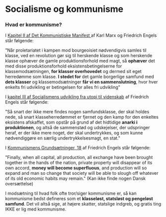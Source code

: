 # Socialisme og kommunisme

### Hvad er kommunisme?

I [Kapitel II af Det Kommunistiske Manifest ](https://www.marxists.org/dansk/marx/48-manif/manif2.htm)af Karl Marx og Friedrich Engels står følgende:

"Når proletariatet i kampen mod bourgeoisiet nødvendigvis samles til klasse, ved en revolution gør sig til herskende klasse og som herskende klasse ophæver de gamle produktionsforhold med magt, så **ophæver** det med disse produktionsforhold eksistensbetingelserne for klassemodsætningen, **for klasser overhovedet** og dermed sit eget herredømme som klasse. **I stedet for** det gamle borgerlige samfund med **dets klasser** og klassemodsætninger **får vi en sammenslutning**, hvor hver enkelts fri udvikling er betingelsen for alles fri udvikling"

I [kapitel III af Socialismens udvikling fra utopi til videnskab](https://www.marxists.org/dansk/marx/1877/utopi/utopi-3.htm) af Friedrich Engels står følgende:

"Så snart der ikke mere findes nogen samfundsklasse, der skal holdes nede, så snart klasseherredømmet er fjernet og den kamp for den enkeltes eksistens afskaffet, som opstår på grund af det hidtidige **anarki i produktionen**, og altså de sammenstød og udskejelser, der udspringer heraf, er der ikke mere noget, der skal undertrykkes, og som kunne nødvendiggøre en særlig undertrykkelsesmagt, en stat."

I [Kommunismens Grundsætninger, 18](https://www.marxists.org/archive/marx/works/1847/11/prin-com.htm) af Friedrich Engels står følgende:&#x20;

"Finally, when all capital, all production, all exchange have been brought together in the hands of the nation, private property will disappear of its own accord, **money will become superfluous**, and production will so expand and man so change that society will be able to slough off whatever of its old economic habits may remain." (Kan ikke finde nogen Dansk oversættelse)

I modsætning til hvad folk ofte tror/siger kommunisme er, så kan kommunisme bedst defineres som et **klasseløst, statsløst og pengeløst samfund**. Det vil altså sige, at højere skatter, statslige indgreb, og gratis ting IKKE er lig med kommunisme.&#x20;


